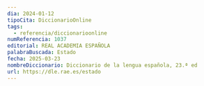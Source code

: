 ```yaml
---
dia: 2024-01-12
tipoCita: DiccionarioOnline
tags:
  - referencia/diccionarioonline
numReferencia: 1037
editorial: REAL ACADEMIA ESPAÑOLA
palabraBuscada: Estado
fecha: 2025-03-23
nombreDiccionario: Diccionario de la lengua española, 23.ª ed
url: https://dle.rae.es/estado
---
```


